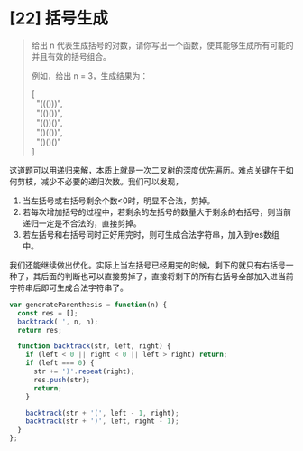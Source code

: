 # [22] 括号生成

>给出 n 代表生成括号的对数，请你写出一个函数，使其能够生成所有可能的并且有效的括号组合。
>
>例如，给出 n = 3，生成结果为：
>
>[\
>&nbsp;&nbsp;"((()))",\
>&nbsp;&nbsp;"(()())",\
>&nbsp;&nbsp;"(())()",\
>&nbsp;&nbsp;"()(())",\
>&nbsp;&nbsp;"()()()"\
>]

这道题可以用递归来解，本质上就是一次二叉树的深度优先遍历。难点关键在于如何剪枝，减少不必要的递归次数。我们可以发现，

1. 当左括号或右括号剩余个数<0时，明显不合法，剪掉。
2. 若每次增加括号的过程中，若剩余的左括号的数量大于剩余的右括号，则当前递归一定是不合法的，直接剪掉。
3. 若左括号和右括号同时正好用完时，则可生成合法字符串，加入到res数组中。

我们还能继续做出优化。实际上当左括号已经用完的时候，剩下的就只有右括号一种了，其后面的判断也可以直接剪掉了，直接将剩下的所有右括号全部加入进当前字符串后即可生成合法字符串了。

```js
var generateParenthesis = function(n) {
  const res = [];
  backtrack('', n, n);
  return res;

  function backtrack(str, left, right) {
    if (left < 0 || right < 0 || left > right) return;
    if (left === 0) {
      str += ')'.repeat(right);
      res.push(str);
      return;
    }

    backtrack(str + '(', left - 1, right);
    backtrack(str + ')', left, right - 1);
  }
};
```

